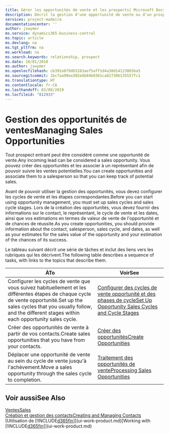 ```yaml
---
title: Gérer les opportunités de vente et les prospects| Microsoft Docs
description: Décrit la gestion d'une opportunité de vente ou d'un prospect entrant dans Business Central, et l'association de l'opportunité à un représentant pour effectuer le suivi des ventes potentielles.
services: project-madeira
documentationcenter: ''
author: jswymer
ms.service: dynamics365-business-central
ms.topic: article
ms.devlang: na
ms.tgt_pltfrm: na
ms.workload: na
ms.search.keywords: relationship, prospect
ms.date: 10/01/2018
ms.author: jswymer
ms.openlocfilehash: cb391e079d65283aef5aff1d4a30d14123065ba5
ms.sourcegitcommit: 1bcfaa99ea302e6b84b8361ca02730b135557fc1
ms.translationtype: HT
ms.contentlocale: fr-CA
ms.lasthandoff: 03/08/2019
ms.locfileid: "812933"
---
```

# <a name="managing-sales-opportunities"></a><span data-ttu-id="23159-103">Gestion des opportunités de ventes</span><span class="sxs-lookup"><span data-stu-id="23159-103">Managing Sales Opportunities</span></span>
<span data-ttu-id="23159-104">Tout prospect entrant peut être considéré comme une opportunité de vente.</span><span class="sxs-lookup"><span data-stu-id="23159-104">Any incoming lead can be considered a sales opportunity.</span></span> <span data-ttu-id="23159-105">Vous pouvez créer des opportunités et les associer à un représentant afin de pouvoir suivre les ventes potentielles.</span><span class="sxs-lookup"><span data-stu-id="23159-105">You can create opportunities and associate them to a salesperson so that you can keep track of potential sales.</span></span>

<span data-ttu-id="23159-106">Avant de pouvoir utiliser la gestion des opportunités, vous devez configurer les cycles de vente et les étapes correspondantes.</span><span class="sxs-lookup"><span data-stu-id="23159-106">Before you can start using opportunity management, you must set up sales cycles and sales cycle stages.</span></span> <span data-ttu-id="23159-107">Lors de la création des opportunités, vous devez fournir des informations sur le contact, le représentant, le cycle de vente et les dates, ainsi que vos estimations en termes de valeur de vente de l'opportunité et de chances de réussite.</span><span class="sxs-lookup"><span data-stu-id="23159-107">As you create opportunities, you should provide information about the contact, salesperson, sales cycle, and dates, as well as your estimates for the sales value of the opportunity and your estimation of the chances of its success.</span></span>

<span data-ttu-id="23159-108">Le tableau suivant décrit une série de tâches et inclut des liens vers les rubriques qui les décrivent.</span><span class="sxs-lookup"><span data-stu-id="23159-108">The following table describes a sequence of tasks, with links to the topics that describe them.</span></span>

| <span data-ttu-id="23159-109">À</span><span class="sxs-lookup"><span data-stu-id="23159-109">To</span></span> | <span data-ttu-id="23159-110">Voir</span><span class="sxs-lookup"><span data-stu-id="23159-110">See</span></span> |
| --- | --- |
| <span data-ttu-id="23159-111">Configurer les cycles de vente que vous suivez habituellement et les différentes étapes de chaque cycle de vente opportunité.</span><span class="sxs-lookup"><span data-stu-id="23159-111">Set up the sales cycles that you usually follow, and the different stages within each opportunity sales cycle.</span></span> |[<span data-ttu-id="23159-112">Configurer des cycles de vente opportunité et des phases de cycle</span><span class="sxs-lookup"><span data-stu-id="23159-112">Set Up Opportunity Sales Cycles and Cycle Stages</span></span>](marketing-how-setup-opportunity-sales-cycles-stages.md) |
| <span data-ttu-id="23159-113">Créer des opportunités de vente à partir de vos contacts.</span><span class="sxs-lookup"><span data-stu-id="23159-113">Create sales opportunities that you have from your contacts.</span></span> |[<span data-ttu-id="23159-114">Créer des opportunités</span><span class="sxs-lookup"><span data-stu-id="23159-114">Create Opportunities</span></span>](marketing-how-create-opportunities.md) |
| <span data-ttu-id="23159-115">Déplacer une opportunité de vente au sein du cycle de vente jusqu'à l'achèvement.</span><span class="sxs-lookup"><span data-stu-id="23159-115">Move a sales opportunity through the sales cycle to completion.</span></span> |[<span data-ttu-id="23159-116">Traitement des opportunités de vente</span><span class="sxs-lookup"><span data-stu-id="23159-116">Processing Sales Opportunities</span></span>](marketing-processing-sales-opportunities.md) |

## <a name="see-also"></a><span data-ttu-id="23159-117">Voir aussi</span><span class="sxs-lookup"><span data-stu-id="23159-117">See Also</span></span>
[<span data-ttu-id="23159-118">Ventes</span><span class="sxs-lookup"><span data-stu-id="23159-118">Sales</span></span>](sales-manage-sales.md)  
[<span data-ttu-id="23159-119">Création et gestion des contacts</span><span class="sxs-lookup"><span data-stu-id="23159-119">Creating and Managing Contacts</span></span>](marketing-contacts.md)  
<span data-ttu-id="23159-120">[Utilisation de [!INCLUDE[d365fin](includes/d365fin_md.md)]](ui-work-product.md)</span><span class="sxs-lookup"><span data-stu-id="23159-120">[Working with [!INCLUDE[d365fin](includes/d365fin_md.md)]](ui-work-product.md)</span></span>
